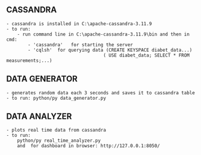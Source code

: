 ## CASSANDRA 
	- cassandra is installed in C:\apache-cassandra-3.11.9
	- to run:
		- run command line in C:\apache-cassandra-3.11.9\bin and then in cmd:
			- 'cassandra'   for starting the server
			- 'cqlsh'  for querying data (CREATE KEYSPACE diabet_data...)
										( USE diabet_data; SELECT * FROM measurements;...)

## DATA GENERATOR 
	- generates random data each 3 seconds and saves it to cassandra table
	- to run: python/py data_generator.py


## DATA ANALYZER
	- plots real time data from cassandra
	- to run: 
		python/py real_time_analyzer.py
	 	and  for dashboard in browser: http://127.0.0.1:8050/      
